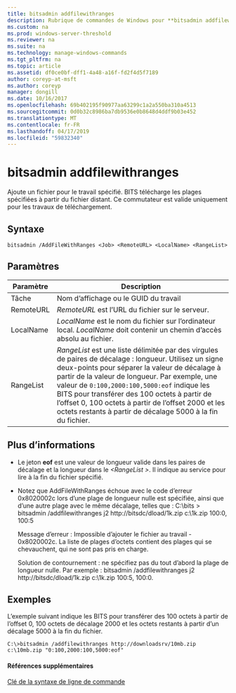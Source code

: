```yaml
---
title: bitsadmin addfilewithranges
description: Rubrique de commandes de Windows pour **bitsadmin addfilewithranges** -ajoute un fichier pour le travail spécifié. BITS télécharge les plages spécifiées à partir du fichier distant.
ms.custom: na
ms.prod: windows-server-threshold
ms.reviewer: na
ms.suite: na
ms.technology: manage-windows-commands
ms.tgt_pltfrm: na
ms.topic: article
ms.assetid: df0ce0bf-dff1-4a48-a16f-fd2f4d5f7189
author: coreyp-at-msft
ms.author: coreyp
manager: dongill
ms.date: 10/16/2017
ms.openlocfilehash: 69b402195f90977aa63299c1a2a550ba310a4513
ms.sourcegitcommit: 0d0b32c8986ba7db9536e0b8648d4ddf9b03e452
ms.translationtype: MT
ms.contentlocale: fr-FR
ms.lasthandoff: 04/17/2019
ms.locfileid: "59832340"
---
```

# <a name="bitsadmin-addfilewithranges"></a>bitsadmin addfilewithranges

Ajoute un fichier pour le travail spécifié. BITS télécharge les plages spécifiées à partir du fichier distant. Ce commutateur est valide uniquement pour les travaux de téléchargement.

## <a name="syntax"></a>Syntaxe

```
bitsadmin /AddFileWithRanges <Job> <RemoteURL> <LocalName> <RangeList>
```

## <a name="parameters"></a>Paramètres

|Paramètre|Description|
|---------|-----------|
|Tâche|Nom d’affichage ou le GUID du travail|
|RemoteURL|*RemoteURL* est l’URL du fichier sur le serveur.|
|LocalName|*LocalName* est le nom du fichier sur l’ordinateur local. *LocalName* doit contenir un chemin d’accès absolu au fichier.|
|RangeList|*RangeList* est une liste délimitée par des virgules de paires de décalage : longueur. Utilisez un signe deux-points pour séparer la valeur de décalage à partir de la valeur de longueur. Par exemple, une valeur de `0:100,2000:100,5000:eof` indique les BITS pour transférer des 100 octets à partir de l’offset 0, 100 octets à partir de l’offset 2000 et les octets restants à partir de décalage 5000 à la fin du fichier.|

## <a name="more-information"></a>Plus d’informations

-   Le jeton **eof** est une valeur de longueur valide dans les paires de décalage et la longueur dans le  *\<RangeList >*. Il indique au service pour lire à la fin du fichier spécifié.
-   Notez que AddFileWithRanges échoue avec le code d’erreur 0x8020002c lors d’une plage de longueur nulle est spécifiée, ainsi que d’une autre plage avec le même décalage, telles que : C:\bits > bitsadmin /addfilewithranges j2 http://bitsdc/dload/1k.zip c:\1k.zip 100:0, 100:5

    Message d’erreur : Impossible d’ajouter le fichier au travail - 0x8020002c. La liste de plages d’octets contient des plages qui se chevauchent, qui ne sont pas pris en charge.

    Solution de contournement : ne spécifiez pas du tout d’abord la plage de longueur nulle. Par exemple : bitsadmin /addfilewithranges j2 http://bitsdc/dload/1k.zip c:\1k.zip 100:5, 100:0.

## <a name="BKMK_examples"></a>Exemples

L’exemple suivant indique les BITS pour transférer des 100 octets à partir de l’offset 0, 100 octets de décalage 2000 et les octets restants à partir d’un décalage 5000 à la fin du fichier.
```
C:\>bitsadmin /addfilewithranges http://downloadsrv/10mb.zip c:\10mb.zip "0:100,2000:100,5000:eof"
```

#### <a name="additional-references"></a>Références supplémentaires

[Clé de la syntaxe de ligne de commande](command-line-syntax-key.md)
